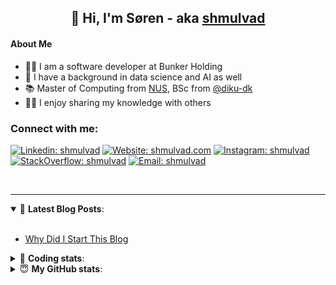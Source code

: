 <h2 align="center">
	👋 Hi, I'm Søren - aka <a href="https://shmulvad.com">shmulvad</a>
</h2>

#### About Me
- 👨‍💻 I am a software developer at Bunker Holding
- 🤖 I have a background in data science and AI as well
- 📚 Master of Computing from [NUS], BSc from [@diku-dk]
- 👨‍🏫 I enjoy sharing my knowledge with others

### Connect with me:

[![Linkedin: shmulvad](https://img.shields.io/badge/shmulvad-blue?style=flat&logo=Linkedin&logoColor=white)][linkedin]
[![Website: shmulvad.com](https://img.shields.io/badge/shmulvad.com-47CCCC?&style=flat&logo=Google-Chrome&logoColor=white)][website]
[![Instagram: shmulvad](https://img.shields.io/badge/-@shmulvad-purple?style=flat&logo=Instagram&logoColor=white)][instagram]
[![StackOverflow: shmulvad](https://img.shields.io/badge/shmulvad-FE7A16?style=flat&logo=stack-overflow&logoColor=white)][stackOverflow]
[![Email: shmulvad](https://img.shields.io/badge/shmulvad-D14836?style=flat&logo=gmail&logoColor=white)][mail]

<br />

---

<details open>
 <summary>📕 <b>Latest Blog Posts</b>: </summary>

<br>

<!-- BLOG-POST-LIST:START -->
- [Why Did I Start This Blog](https://shmulvad.com/blog/why-did-start-this-blog)
<!-- BLOG-POST-LIST:END -->

</details>

<!-- --- -->

<details>
 <summary>🤖 <b>Coding stats</b>: </summary>

<br>

NOTE: Doesn't track coding at work.

<!--START_SECTION:waka-->
![Code Time](http://img.shields.io/badge/Code%20Time-3%2C002%20hrs%2054%20mins-blue)

**I'm an Early 🐤** 

```text
🌞 Morning                1880 commits        ███████░░░░░░░░░░░░░░░░░░   27.39 % 
🌆 Daytime                2837 commits        ██████████░░░░░░░░░░░░░░░   41.34 % 
🌃 Evening                1511 commits        ██████░░░░░░░░░░░░░░░░░░░   22.02 % 
🌙 Night                  635 commits         ██░░░░░░░░░░░░░░░░░░░░░░░   09.25 % 
```


📊 **This Week I Spent My Time On** 

```text
💬 Programming Languages: 
Python                   3 hrs 14 mins       ████████████████░░░░░░░░░   64.26 % 
Other                    1 hr 24 mins        ███████░░░░░░░░░░░░░░░░░░   28.01 % 
Markdown                 8 mins              █░░░░░░░░░░░░░░░░░░░░░░░░   02.87 % 
TypeScript               8 mins              █░░░░░░░░░░░░░░░░░░░░░░░░   02.65 % 
JSON                     2 mins              ░░░░░░░░░░░░░░░░░░░░░░░░░   00.85 % 

🔥 Editors: 
VS Code                  3 hrs 51 mins       ███████████████████░░░░░░   76.33 % 
Zsh                      1 hr 9 mins         ██████░░░░░░░░░░░░░░░░░░░   23.02 % 
Sublime Text             1 min               ░░░░░░░░░░░░░░░░░░░░░░░░░   00.65 % 

🐱‍💻 Projects: 
km24-core                2 hrs 55 mins       ██████████████░░░░░░░░░░░   57.93 % 
company-scrapers         2 hrs 5 mins        ██████████░░░░░░░░░░░░░░░   41.42 % 
Unknown Project          1 min               ░░░░░░░░░░░░░░░░░░░░░░░░░   00.65 % 
```


 Last Updated on 16/01/2025 18:49:38 UTC
<!--END_SECTION:waka-->

</details>

<!-- --- -->

<details>
 <summary>😇 <b>My GitHub stats</b>: </summary>

<br>

<img align="left" alt="shmulvad's Github Stats" src="https://github-readme-stats.vercel.app/api?username=shmulvad&show_icons=true&hide_border=true" />

</details>



[website]: https://shmulvad.com
[linkedin]: https://linkedin.com/in/shmulvad
[instagram]: https://instagram.com/shmulvad
[stackOverflow]: https://stackoverflow.com/users/9248793/shmulvad
[mail]: mailto:shmulvad@gmail.com
[@diku-dk]: https://github.com/diku-dk
[github]: https://github.com/shmulvad
[NUS]: https://www.nus.edu.sg
